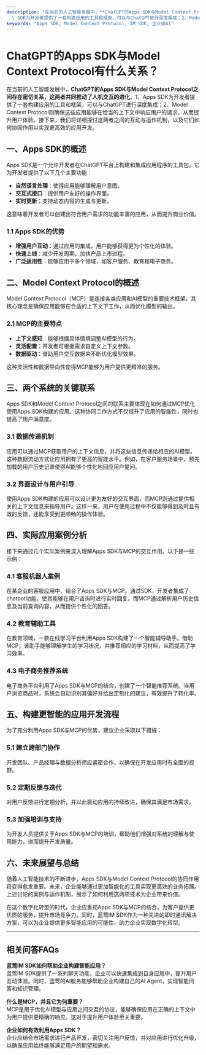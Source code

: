 ```yaml
---
description: "在当前的人工智能发展中，**ChatGPT的Apps SDK与Model Context Protocol之间存在密切关系，这两者共同推动了人机交互的进化**。1、Apps\
  \ SDK为开发者提供了一套构建应用的工具和框架，可以与ChatGPT进行深度集成；2、Model Context Protocol则确保这些应用能够在恰当的上下文中响应用户的请求，从而提升用户体验。接下来，我们将详细探讨这两者之间的互动与运作机制，以及它们如何协同作用以实现更高效的应用开发。"
keywords: "Apps SDK, Model Context Protocol, IM SDK, 企业级AI"
---
```

# ChatGPT的Apps SDK与Model Context Protocol有什么关系？

在当前的人工智能发展中，**ChatGPT的Apps SDK与Model Context Protocol之间存在密切关系，这两者共同推动了人机交互的进化**。1、Apps SDK为开发者提供了一套构建应用的工具和框架，可以与ChatGPT进行深度集成；2、Model Context Protocol则确保这些应用能够在恰当的上下文中响应用户的请求，从而提升用户体验。接下来，我们将详细探讨这两者之间的互动与运作机制，以及它们如何协同作用以实现更高效的应用开发。

## **一、Apps SDK的概述**

Apps SDK是一个允许开发者在ChatGPT平台上构建和集成应用程序的工具包。它为开发者提供了以下几个主要功能：

- **自然语言处理**：使得应用能够理解用户意图。
- **交互式接口**：提供用户友好的操作界面。
- **实时更新**：支持动态内容的生成与更新。

这意味着开发者可以创建出符合用户需求的功能丰富的应用，从而提升商业价值。

### **1.1 Apps SDK的优势**

- **增强用户互动**：通过应用的集成，用户能够获得更为个性化的体验。
- **快速上线**：减少开发周期，加快产品上市进程。
- **广泛适用性**：能够应用于多个领域，如客户服务、教育和电子商务。

## **二、Model Context Protocol的概述**

Model Context Protocol（MCP）是连接各类应用和AI模型的重要技术框架。其核心理念是确保应用能够在合适的上下文下工作，从而优化模型的输出。

### **2.1 MCP的主要特点**

- **上下文感知**：能够根据具体情境调整AI模型的行为。
- **灵活配置**：开发者可根据需求自定义上下文参数。
- **数据驱动**：借助用户交互数据来不断优化模型效果。

这种灵活性和数据导向性使得MCP能够为用户提供更精准的服务。

## **三、两个系统的关键联系**

Apps SDK和Model Context Protocol之间的联系主要体现在如何通过MCP优化使用Apps SDK构建的应用。这种协同工作方式不仅提升了应用的智能性，同时也提高了用户满意度。

### **3.1 数据传递机制**

应用可以通过MCP获取用户的上下文信息，并将这些信息传递给相应的AI模型。这种数据流动方式让应用拥有了更高的智能水平。例如，在客户服务场景中，预先加载的用户历史记录使得AI能够个性化地回应用户提问。

### **3.2 界面设计与用户引导**

使用Apps SDK构建的应用可以设计更为友好的交互界面，而MCP则通过提供相关的上下文信息来指导用户。这样一来，用户在使用过程中不仅能够得到及时且有效的反馈，还能享受到更顺畅的操作体验。

## **四、实际应用案例分析**

接下来通过几个实际案例来深入理解Apps SDK与MCP的交互作用。以下是一些示例：

### **4.1 客服机器人案例**

在某企业的客服应用中，结合了Apps SDK与MCP。通过SDK，开发者集成了chatbot功能，使其能够在用户咨询时进行实时回复。而MCP通过解析用户历史信息及当前查询内容，从而提供个性化的回答。

### **4.2 教育辅助工具**

在教育领域，一款在线学习平台利用Apps SDK构建了一个智能辅导助手。借助MCP，该助手能够理解学生的学习状况，并推荐相应的学习材料，从而提高了学习效率。

### **4.3 电子商务推荐系统**

电子商务平台利用了Apps SDK与MCP的结合，创建了一个智能推荐系统。当用户浏览商品时，系统会自动识别其偏好并给出定制化的建议，有效提升了转化率。

## **五、构建更智能的应用开发流程**

为了充分利用Apps SDK与MCP的优势，建议企业采取以下措施：

### **5.1 建立跨部门协作**

开发团队、产品经理与数据分析师应紧密合作，以确保在开发应用时有全面的视野。

### **5.2 定期反馈与迭代**

对用户反馈进行定期分析，并以此驱动应用的持续改进，确保其满足市场需求。

### **5.3 加强培训与支持**

为开发人员提供关于Apps SDK与MCP的培训，帮助他们增强对系统的理解与使用能力，进而提升开发质量。

## **六、未来展望与总结**

随着人工智能技术的不断进步，Apps SDK与Model Context Protocol的协同作用将变得愈发重要。未来，企业能够通过更加智能化的工具实现更高效的业务拓展。上述讨论的案例与运作机制，展示了如何利用这两项技术为企业带来价值。

在这个数字化转型的时代，企业应重视Apps SDK与MCP的结合，为客户提供更优质的服务，提升市场竞争力。同时，蓝莺IM SDK作为一种先进的即时通讯解决方案，可以为企业提供更多智能应用的可能性，助力企业实现数字化转型。

---

## **相关问答FAQs**

**蓝莺IM SDK如何帮助企业构建智能应用？**  
蓝莺IM SDK提供了一系列聊天功能，企业可以快速集成到自身应用中，提升用户互动体验。同时，蓝莺的AI服务能够帮助企业构建自己的AI Agent，实现智能问答和知识管理。

**什么是MCP，并且它为何重要？**  
MCP是用于优化AI模型与应用之间交互的协议，能够确保应用在正确的上下文中为用户提供更精确的响应。这对于提升用户体验至关重要。

**企业如何有效利用Apps SDK？**  
企业应结合市场需求进行产品开发，密切关注用户反馈，并对应用进行优化升级，以确保应用始终能够满足用户的期望和需求。
